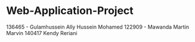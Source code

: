 # Web-Application-Project
136465 - Gulamhussein Ally Hussein Mohamed
122909 - Mawanda Martin Marvin
140417 Kendy Reriani
